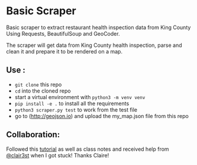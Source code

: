 # Basic Scraper
Basic scraper to extract restaurant health inspection data from King County
Using Requests, BeautifulSoup and GeoCoder.

The scraper will get data from King County health inspection, parse and clean it and prepare it to be rendered on a map.

## Use :
- `git clone` this repo
- `cd` into the cloned repo
- start a virtual environment with `python3 -m venv venv`
- `pip install -e .` to install all the requirements
- `python3 scraper.py test` to work from the test file
- go to (http://geojson.io) and upload the my_map.json file from this repo


## Collaboration:
Followed this [tutorial](https://codefellows.github.io/sea-python-401d5/assignments/tutorials/scraper.html) as well as class notes and received help from [@clair3st](https://github.com/clair3st/) when I got stuck! Thanks Claire!
